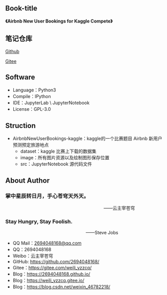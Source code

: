 ## Book-title
**《Airbnb New User Bookings for Kaggle Compete》**

## 笔记仓库
[Github](git@github.com:2694048168/FeatureEngineeringforMachineLearning.git)


[Gitee](git@gitee.com:weili_yzzcq/FeatureEngineeringforMachineLearning.git)

## Software

- Language：Python3
- Compile：IPython
- IDE：JupyterLab \ JupyterNotebook
- License：GPL-3.0

## Struction

- AirbnbNewUserBookings-kaggle：kaggle的一个比赛题目 Airbnb 新用户预测预定旅游地点
    - dataset：kaggle 比赛上下载的数据集
    - image：所有图片资源以及绘制图形保存位置
    - src：JupyterNotebook 源代码文件 


## About Author

### 掌中星辰转日月，手心苍穹天外天。
&emsp;&emsp;&emsp;&emsp;&emsp;&emsp;&emsp;&emsp;&emsp;&emsp;&emsp;&emsp;&emsp;&emsp;&emsp;&emsp;&emsp;&emsp;&emsp;&emsp;&emsp;&emsp;——云主宰苍穹

### Stay Hungry, Stay Foolish.
&emsp;&emsp;&emsp;&emsp;&emsp;&emsp;&emsp;&emsp;&emsp;&emsp;&emsp;&emsp;&emsp;&emsp;&emsp;&emsp;&emsp;&emsp;——Steve Jobs

- QQ Mail：2694048168@qq.com
- QQ：2694048168
- Weibo：云主宰苍穹
- GitHub: https://github.com/2694048168/
- Gitee：https://gitee.com/weili_yzzcq/
- Blog：https://2694048168.github.io/
- Blog：https://weili_yzzcq.gitee.io/ 
- Blog：https://blog.csdn.net/weixin_46782218/